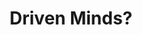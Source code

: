 ---
pid: ch745
title: Driven Minds?
location_transcription: 
coordinates: "[-75.164195067844, 39.952354226513]"
zipcode: '11501'
gen_neighborhood: 
neighborhood: 
outside_phl: 'Mineola NY '
age: '21'
age_range: 20-29
instagram: 
image_file_name: ch_745.jpg
proposal_transcription: |-
  Meaningful people in history (presidents, musicians, civil rights/social figures) sculptures but painted in a way that defines their role in history and the accomplishments they made

  Example: Rosie the Riviter
  Painter with bandanas and strong women in history who came after her
topic: Person,History
topic_summary: 0, 0
type: 2D,Garden,Mural,Sculpture Statue
keywords_other: 
credit: 
image_labels: 
twitter: 
facebook: 
permalink: "/monuments/ch745/"
layout: item-page
---